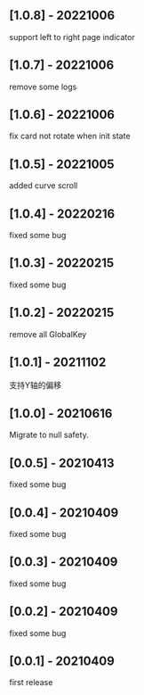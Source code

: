## [1.0.8] - 20221006
support left to right page indicator
## [1.0.7] - 20221006
remove some logs
## [1.0.6] - 20221006
fix card not rotate when init state
## [1.0.5] - 20221005
added curve scroll
## [1.0.4] - 20220216
fixed some bug
## [1.0.3] - 20220215
fixed some bug
## [1.0.2] - 20220215
remove all GlobalKey
## [1.0.1] - 20211102
支持Y轴的偏移
## [1.0.0] - 20210616
Migrate to null safety.
## [0.0.5] - 20210413
fixed some bug
## [0.0.4] - 20210409
fixed some bug
## [0.0.3] - 20210409
fixed some bug
## [0.0.2] - 20210409
fixed some bug
## [0.0.1] - 20210409
first release
